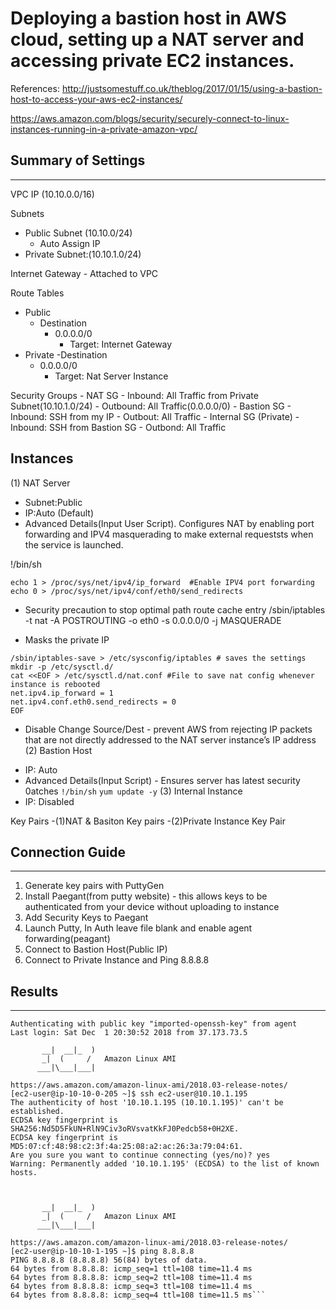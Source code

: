 # Deploying a bastion host in AWS cloud, setting up a NAT server and accessing private EC2 instances. 

References: 
http://justsomestuff.co.uk/theblog/2017/01/15/using-a-bastion-host-to-access-your-aws-ec2-instances/

https://aws.amazon.com/blogs/security/securely-connect-to-linux-instances-running-in-a-private-amazon-vpc/

## Summary of Settings 
----------------------------------------------------------
VPC IP (10.10.0.0/16) 		      

Subnets 
  - Public Subnet (10.10.0/24)
    - Auto Assign IP 
  - Private Subnet:(10.10.1.0/24)
  
Internet Gateway - Attached to VPC

Route Tables
  - Public 
    - Destination 
      - 0.0.0.0/0
          - Target: Internet Gateway
  - Private 
     -Destination 
      - 0.0.0.0/0
          - Target: Nat Server Instance

Security Groups 
	- NAT SG
		- Inbound: All Traffic from Private Subnet(10.10.1.0/24)
		- Outbound: All Traffic(0.0.0.0/0) 
	- Bastion SG
		- Inbound: SSH from my IP
		- Outbout: All Traffic 
	- Internal SG (Private) 
		- Inbound: SSH from Bastion SG
		- Outbond: All Traffic  
		

## Instances
(1) NAT Server  
- Subnet:Public
- IP:Auto (Default) 
- Advanced Details(Input User Script).
Configures NAT by enabling port forwarding and IPV4 masquerading to make external requeststs when the service is launched.

!/bin/sh
```
echo 1 > /proc/sys/net/ipv4/ip_forward  #Enable IPV4 port forwarding                             
echo 0 > /proc/sys/net/ipv4/conf/eth0/send_redirects
```

* Security precaution to stop optimal path route cache entry
/sbin/iptables -t nat -A POSTROUTING -o eth0 -s 0.0.0.0/0 -j MASQUERADE

* Masks the private IP
```
/sbin/iptables-save > /etc/sysconfig/iptables # saves the settings 
mkdir -p /etc/sysctl.d/ 
cat <<EOF > /etc/sysctl.d/nat.conf #File to save nat config whenever instance is rebooted
net.ipv4.ip_forward = 1 
net.ipv4.conf.eth0.send_redirects = 0
EOF 
```

* Disable Change Source/Dest -  prevent AWS from rejecting IP packets that are not directly addressed to the NAT server instance’s 				 IP address
(2) Bastion Host
- IP: Auto 
- Advanced Details(Input Script) - Ensures server has latest security 0atches 
`!/bin/sh`
`yum update -y`
(3) Internal Instance 
- IP: Disabled
			
Key Pairs
-(1)NAT & Basiton Key pairs
-(2)Private Instance Key Pair 

## Connection Guide
----------------------------------------------------------			
1. Generate key pairs with  PuttyGen 
2. Install Paegant(from putty website) - this allows keys to be authenticated from your device without uploading to instance
3. Add Security Keys to Paegant
4. Launch Putty, In Auth leave file blank and enable agent forwarding(peagant) 
5. Connect to Bastion Host(Public IP) 
6. Connect to Private Instance and Ping 8.8.8.8

## Results
------------------------------------------------------------
```login as: ec2-user
Authenticating with public key "imported-openssh-key" from agent
Last login: Sat Dec  1 20:30:52 2018 from 37.173.73.5

       __|  __|_  )
       _|  (     /   Amazon Linux AMI
      ___|\___|___|

https://aws.amazon.com/amazon-linux-ami/2018.03-release-notes/
[ec2-user@ip-10-10-0-205 ~]$ ssh ec2-user@10.10.1.195
The authenticity of host '10.10.1.195 (10.10.1.195)' can't be established.
ECDSA key fingerprint is SHA256:Nd5D5FkUN+RlN9Civ3oRVsvatKkFJ0Pedcb58+0H2XE.
ECDSA key fingerprint is MD5:07:cf:48:98:c2:3f:4a:25:08:a2:ac:26:3a:79:04:61.
Are you sure you want to continue connecting (yes/no)? yes
Warning: Permanently added '10.10.1.195' (ECDSA) to the list of known hosts.



       __|  __|_  )
       _|  (     /   Amazon Linux AMI
      ___|\___|___|

https://aws.amazon.com/amazon-linux-ami/2018.03-release-notes/
[ec2-user@ip-10-10-1-195 ~]$ ping 8.8.8.8
PING 8.8.8.8 (8.8.8.8) 56(84) bytes of data.
64 bytes from 8.8.8.8: icmp_seq=1 ttl=108 time=11.4 ms
64 bytes from 8.8.8.8: icmp_seq=2 ttl=108 time=11.4 ms
64 bytes from 8.8.8.8: icmp_seq=3 ttl=108 time=11.4 ms
64 bytes from 8.8.8.8: icmp_seq=4 ttl=108 time=11.5 ms```
